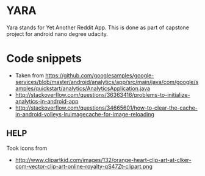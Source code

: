 # YARA
Yara stands for Yet Another Reddit App. This is done as part of capstone project for android nano degree udacity.

# Code snippets
- Taken from https://github.com/googlesamples/google-services/blob/master/android/analytics/app/src/main/java/com/google/samples/quickstart/analytics/AnalyticsApplication.java
- http://stackoverflow.com/questions/36363416/problems-to-initialize-analytics-in-android-app
- http://stackoverflow.com/questions/34665601/how-to-clear-the-cache-in-android-volleys-lruimagecache-for-image-reloading

## HELP
Took icons from 
- http://www.clipartkid.com/images/132/orange-heart-clip-art-at-clker-com-vector-clip-art-online-royalty-qS47Zt-clipart.png

